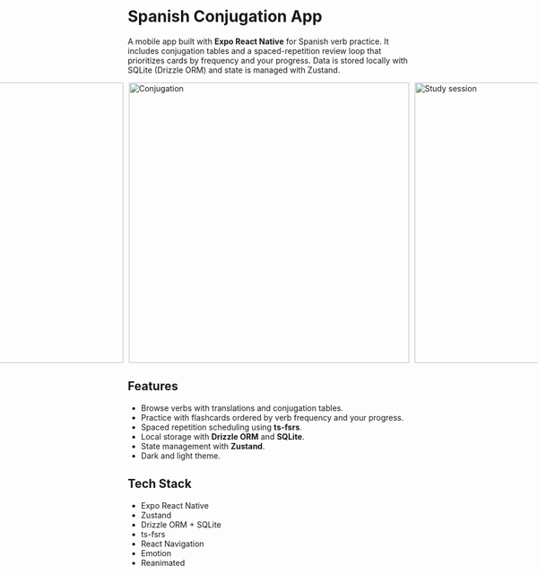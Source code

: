 # Spanish Conjugation App

A mobile app built with **Expo React Native** for Spanish verb practice. It includes conjugation tables and a spaced-repetition review loop that prioritizes cards by frequency and your progress. Data is stored locally with SQLite (Drizzle ORM) and state is managed with Zustand.

<div style="display: flex; gap: 10px; justify-content: center;">
  <img src="https://github.com/user-attachments/assets/b2cef869-19f6-43b8-bb5b-67c8a460bc06" alt="Verb list" height="500" />
  <img src="https://github.com/user-attachments/assets/cf5deb8c-9c27-4073-bddf-b9943215d87d" alt="Conjugation" height="500" />
  <img src="https://github.com/user-attachments/assets/e7c6a6b2-8974-420e-83c5-4a74480bf25e" alt="Study session" height="500" />
</div>

## Features
- Browse verbs with translations and conjugation tables.
- Practice with flashcards ordered by verb frequency and your progress.
- Spaced repetition scheduling using **ts-fsrs**.
- Local storage with **Drizzle ORM** and **SQLite**.
- State management with **Zustand**.
- Dark and light theme.

## Tech Stack
- Expo React Native 
- Zustand
- Drizzle ORM + SQLite
- ts-fsrs
- React Navigation
- Emotion
- Reanimated
